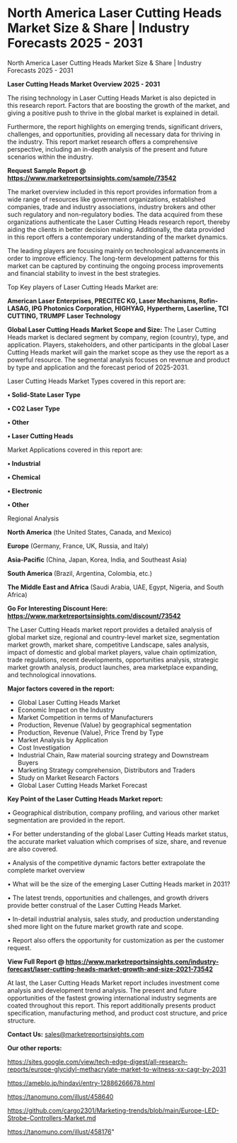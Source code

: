 # North America Laser Cutting Heads Market Size & Share | Industry Forecasts 2025 - 2031
North America Laser Cutting Heads Market Size & Share | Industry Forecasts 2025 - 2031

<Strong> Laser Cutting Heads Market Overview 2025 - 2031</strong>

The rising technology in Laser Cutting Heads Market is also depicted in this research report. Factors that are boosting the growth of the market, and giving a positive push to thrive in the global market is explained in detail.

Furthermore, the report highlights on emerging trends, significant drivers, challenges, and opportunities, providing all necessary data for thriving in the industry. This report market research offers a comprehensive perspective, including an in-depth analysis of the present and future scenarios within the industry.

<strong>Request Sample Report @ <a href=https://www.marketreportsinsights.com/sample/73542>https://www.marketreportsinsights.com/sample/73542</a></strong>

The market overview included in this report provides information from a wide range of resources like government organizations, established companies, trade and industry associations, industry brokers and other such regulatory and non-regulatory bodies. The data acquired from these organizations authenticate the Laser Cutting Heads research report, thereby aiding the clients in better decision making. Additionally, the data provided in this report offers a contemporary understanding of the market dynamics.

The leading players are focusing mainly on technological advancements in order to improve efficiency. The long-term development patterns for this market can be captured by continuing the ongoing process improvements and financial stability to invest in the best strategies.

Top Key players of Laser Cutting Heads Market are:

<strong>American Laser Enterprises, PRECITEC KG, Laser Mechanisms, Rofin-LASAG, IPG Photonics Corporation, HIGHYAG, Hypertherm, Laserline, TCI CUTTING, TRUMPF Laser Technology</strong>

<strong><b>Global Laser Cutting Heads Market Scope and Size:</b></strong>
The Laser Cutting Heads market is declared segment by company, region (country), type, and application. Players, stakeholders, and other participants in the global Laser Cutting Heads market will gain the market scope as they use the report as a powerful resource. The segmental analysis focuses on revenue and product by type and application and the forecast period of 2025-2031.

Laser Cutting Heads Market Types covered in this report are:

<strong>• Solid-State Laser Type

• CO2 Laser Type

• Other

• Laser Cutting Heads</strong>

Market Applications covered in this report are:

<strong>• Industrial

• Chemical

• Electronic

• Other</strong> 

Regional Analysis

<strong>North America</strong> (the United States, Canada, and Mexico)

<strong>Europe</strong> (Germany, France, UK, Russia, and Italy)

<strong>Asia-Pacific</strong> (China, Japan, Korea, India, and Southeast Asia)

<strong>South America</strong> (Brazil, Argentina, Colombia, etc.)

<strong>The Middle East and Africa</strong> (Saudi Arabia, UAE, Egypt, Nigeria, and South Africa)

<strong>Go For Interesting Discount Here: <a href=https://www.marketreportsinsights.com/discount/73542>https://www.marketreportsinsights.com/discount/73542</a></strong>

The Laser Cutting Heads market report provides a detailed analysis of global market size, regional and country-level market size, segmentation market growth, market share, competitive Landscape, sales analysis, impact of domestic and global market players, value chain optimization, trade regulations, recent developments, opportunities analysis, strategic market growth analysis, product launches, area marketplace expanding, and technological innovations.

<strong><b>Major factors covered in the report:</b></strong>
<ul>
  <li>Global Laser Cutting Heads Market </li>
  <li>Economic Impact on the Industry</li>
  <li>Market Competition in terms of Manufacturers</li>
  <li>Production, Revenue (Value) by geographical segmentation</li>
  <li>Production, Revenue (Value), Price Trend by Type</li>
  <li>Market Analysis by Application</li>
  <li>Cost Investigation</li>
  <li>Industrial Chain, Raw material sourcing strategy and Downstream Buyers</li>
  <li>Marketing Strategy comprehension, Distributors and Traders</li>
  <li>Study on Market Research Factors</li>
  <li>Global Laser Cutting Heads Market Forecast</li>
</ul>

<strong><b>Key Point of the Laser Cutting Heads Market report:</b></strong>

• Geographical distribution, company profiling, and various other market segmentation are provided in the report.

• For better understanding of the global Laser Cutting Heads market status, the accurate market valuation which comprises of size, share, and revenue are also covered.

• Analysis of the competitive dynamic factors better extrapolate the complete market overview

• What will be the size of the emerging Laser Cutting Heads market in 2031?

• The latest trends, opportunities and challenges, and growth drivers provide better construal of the Laser Cutting Heads Market.

• In-detail industrial analysis, sales study, and production understanding shed more light on the future market growth rate and scope.

• Report also offers the opportunity for customization as per the customer request.

<strong><b>View Full Report @ <a href=https://www.marketreportsinsights.com/industry-forecast/laser-cutting-heads-market-growth-and-size-2021-73542>https://www.marketreportsinsights.com/industry-forecast/laser-cutting-heads-market-growth-and-size-2021-73542</a></b></strong>


At last, the Laser Cutting Heads Market report includes investment come analysis and development trend analysis. The present and future opportunities of the fastest growing international industry segments are coated throughout this report. This report additionally presents product specification, manufacturing method, and product cost structure, and price structure.

<strong>Contact Us:</strong>
sales@marketreportsinsights.com

<strong>Our other reports:</strong>

<a href=https://sites.google.com/view/tech-edge-digest/all-research-reports/europe-glycidyl-methacrylate-market-to-witness-xx-cagr-by-2031>https://sites.google.com/view/tech-edge-digest/all-research-reports/europe-glycidyl-methacrylate-market-to-witness-xx-cagr-by-2031</a>

<a href=https://ameblo.jp/hindavi/entry-12886266678.html>https://ameblo.jp/hindavi/entry-12886266678.html</a>

<a href=https://tanomuno.com/illust/458640>https://tanomuno.com/illust/458640</a>

<a href=https://github.com/cargo2301/Marketing-trends/blob/main/Europe-LED-Strobe-Controllers-Market.md>https://github.com/cargo2301/Marketing-trends/blob/main/Europe-LED-Strobe-Controllers-Market.md</a>

<a href=https://tanomuno.com/illust/458176>https://tanomuno.com/illust/458176</a>"
